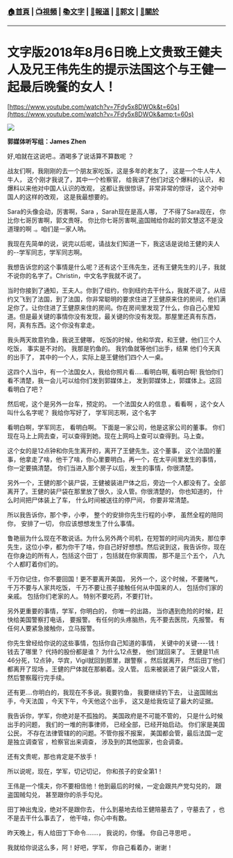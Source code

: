 ###  [:house:首頁](https://github.com/ourhimalayas/home) | [:tv:視頻](https://github.com/ourhimalayas/videos) | [:books:文字](https://github.com/ourhimalayas/txt) | [:newspaper:報道](https://github.com/ourhimalayas/news) | [:eagle:郭文](https://github.com/ourhimalayas/guomedia) | [:pray:關於](https://github.com/ourhimalayas/home/tree/master/about)
---
# 文字版2018年8月6日晚上文贵致王健夫人及兄王伟先生的提示法国这个与王健一起最后晚餐的女人！
  

[https://www.youtube.com/watch?v=7Fdy5x8DWOk&t=60s](https://www.youtube.com/watch?v=7Fdy5x8DWOk&amp;t=60s)

[![](https://4.bp.blogspot.com/-nDv5RvIjlws/W2zB7WXzkwI/AAAAAAAAA2w/00bg0biSU6A62d7mDpUKx9rDD-KTbvSTQCLcBGAs/s400/0809-2.PNG)](https://4.bp.blogspot.com/-nDv5RvIjlws/W2zB7WXzkwI/AAAAAAAAA2w/00bg0biSU6A62d7mDpUKx9rDD-KTbvSTQCLcBGAs/s1600/0809-2.PNG)


  


  

**郭媒体听写组：James Zhen**
  

好,咱就在这说吧.。酒喝多了说话算不算数呢 ？
  

战友们啊，我刚刚的去一个朋友家吃饭，这是多年的老友了， 这是一个牛人牛人牛人， 这个刚才我说了，其中一个检察官， 给我讲了他们对这个爆料的认识， 和爆料以来他对中国人认识的改观， 这都让我很惊讶。非常非常的惊讶， 这个对中国人的这样的改观， 这是我最想要的。
  

Sara的头像会动，厉害啊，Sara ，Sarah现在是高人哪， 了不得了Sara现在， 你比你七哥厉害啊，郭文贵呀。 你比你七哥厉害啊,盗国贼给你起的郭文慧这不是没道理的啊 .。咱们是一家人呐。
  

我现在先简单的说，说完以后呢，请战友们知道一下，我这话是说给王健的夫人的--学军同志，学军同志啊。
  

我想告诉您的这个事情是什么呢？还有这个王伟先生，还有王健先生的儿子，我就不说你的名字了。Christin，中文名字我就不说了。
  

当时你接到了通知，王夫人。你到了纽约，你到纽约去干什么，我就不说了。从纽约又飞到了法国，到了法国，你非常聪明的要求住进了王健原来住的房间，他们满足你了。让你住进了王健原来住的房间。你在房间里发现了什么，你自己心里知道。但是最关键的事情你没有发现，最关键的你没有发现。那屋里还真有东西，阿，真有东西。这个你没有拿走。
  

我头两天故意钓鱼，我说王健哪， 吃饭的时候，他和华宾，和王健，他们三个人吃饭， 事实是不对的。 我那是钓鱼的。 我钓鱼就等他们出手，结果 他们今天真的出手了， 其中的一个人，实际上是王健他们四个人一桌。
  

这四个人当中，有一个法国女人，我给你照片看.....看明白啊, 看明白啊! 我怕你们看不清楚，我一会儿可以给你们发到郭媒体上， 发到郭媒体上，郭媒体上。这回看明白了吧？
  


  

然后呢，这个是另外一台车，预定的。 一个法国女人的信息 。看看啊 ，这个女人叫什么名字呢？ 我给你写好了， 学军同志啊，这个名字
  

看明白啊，学军同志， 看明白啊。 下面是一家公司，他是这家公司的董事。 你们现在马上上网去查，可以查得到她。现在上网吗上查可以查得到。马上查。
  

这个女的是12点钟和你先生离开的，离开了王健先生。这个董事， 这个法国的董事，他拿走了啥，他干了啥，你心里要明白。再一个，在太平间里发生的事情， 你一定要搞清楚。 你们当进入那个房子以后，发生的事情，你很清楚。
  

另外一个，王健的那个装尸袋，王健被装进尸体之后，旁边一个人都没有了。全部离开了。王健的装尸袋在那里放了很久，没人管。你很清楚的， 你也知道的， 什么时间把尸体装上了车， 什么时间被送往的停尸间， 你要非常清楚。
  

所以我告诉你，那个李，小李， 整个的安排你先生行程的小李， 虽然全程的陪同你， 安排了一切， 你应该想想发生了什么事情。
  

鲁艳丽为什么现在不敢说话。为什么另外两个司机，在短暂的时间内消失，那位李先生，这位小李，都为你干了啥，你自己好好想想。然后说到这，我告诉你，现在在你身边的所有人，包括这个田丁 ，包括就在你家周围， 那不是三个五个， 八九个人都盯着你们的。
  

千万你记住，你不要回国！更不要离开美国， 另外一个，这个时候，不要赌气， 千万不要与人家共吃饭， 千万不要让孩子接触任何从中国来的人， 包括你们家的亲戚。 包括你们老家的人。 特别不要吃药，不要打针。
  

另外更重要的事情，学军，你明白的， 你唯一的出路， 当你遇到危险的时候，赶快给美国警察打电话， 要报警。 有任何的头疼脑热，先不要去医院，先报警。 有任何人要紧急接触你，立马报警。
  

你先生曾经给你说的这些事情，包括你自己知道的事情， 关键中的关键----钱！ 钱去了哪里？ 代持的股份都是谁？ 为什么12点整， 他们就回来了。 王健是11点46分死，12点钟，华宾，Vigil就回到那里，跟警察 。然后就离开， 然后田丁他们都离开了现场 。王健的尸体就在那躺着。没人管。 后来被装进了装尸袋没人管， 然后警察履行完手续。
  

还有更....你明白的，我现在不多说。我要钓鱼， 我要继续钓下去， 让盗国贼出手，今天法国 ，今天下午，今天他这个出手， 这又是给我佐证了最大的证据。
  

我告诉你，学军，你绝对是不孤独的。 美国政府是不可能不管的， 只是什么时候出手的问题， 我们的一堆的刑事律师， 已经全部，已经开始启动。 你们家是美国公民， 不存在法律管辖的的问题。不管你报不报案， 美国都会管，最后法国一定是独立调查官 ，检察官出来调查， 涉及到的其他国家，也会调查。
  

还有文贵呢，那也肯定是不放手！
  

所以说呢，现在，学军，切记切记， 你和孩子的安全第1！
  

王伟是一个懦夫，你不要相信他！他到最后的时候，一定会跟共产党勾兑的， 跟盗国贼勾兑， 甚至跟你的杀手勾兑。
  

田丁神出鬼没，绝对不是跟你去， 什么到墓地去给王健陪墓去了 ，守墓去了 ，也不是去干什么事去了， 他干啥，你心中有数。
  

昨天晚上，有人给田丁下命令.......， 我说的，你懂。 你自己寻思吧 。
  

我就给你说这么多，阿！好吧，学军， 你自己看着办，谢谢！
  


  


<u></u><sub></sub><sup></sup><strike></strike>